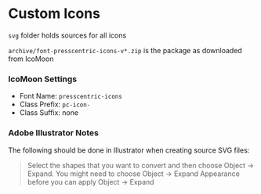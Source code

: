 # Custom Icons

`svg` folder holds sources for all icons

`archive/font-presscentric-icons-v*.zip` is the package as downloaded from IcoMoon

### IcoMoon Settings

 - Font Name: `presscentric-icons`
 - Class Prefix: `pc-icon-`
 - Class Suffix: none

### Adobe Illustrator Notes

The following should be done in Illustrator when creating source SVG files:

> Select the shapes that you want to convert and then choose Object → Expand. You might need to choose Object → Expand Appearance before you can apply Object → Expand
